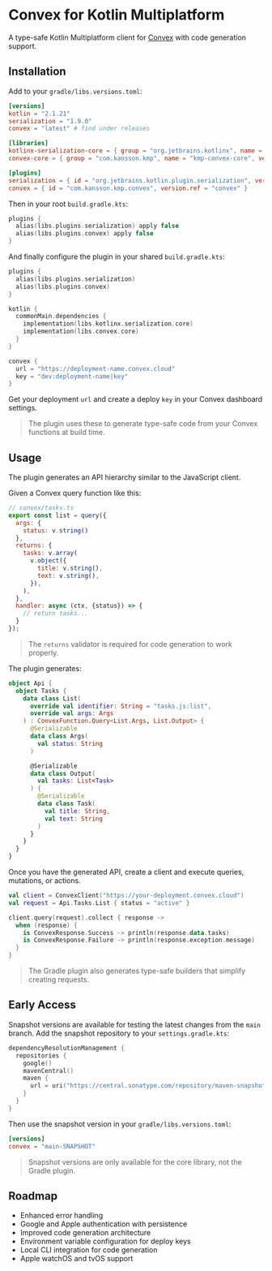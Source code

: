 # Convex for Kotlin Multiplatform

A type-safe Kotlin Multiplatform client for [Convex](https://convex.dev) with code generation support.

## Installation

Add to your `gradle/libs.versions.toml`:

```toml
[versions]
kotlin = "2.1.21"
serialization = "1.9.0"
convex = "latest" # find under releases

[libraries]
kotlinx-serialization-core = { group = "org.jetbrains.kotlinx", name = "kotlinx-serialization-ore", version.ref = "serialization" }
convex-core = { group = "com.kansson.kmp", name = "kmp-convex-core", version.ref = "convex" }

[plugins]
serialization = { id = "org.jetbrains.kotlin.plugin.serialization", version.ref = "kotlin" }
convex = { id = "com.kansson.kmp.convex", version.ref = "convex" }
```

Then in your root `build.gradle.kts`:

```kotlin
plugins {
  alias(libs.plugins.serialization) apply false
  alias(libs.plugins.convex) apply false
}
```

And finally configure the plugin in your shared `build.gradle.kts`:

```kotlin
plugins {
  alias(libs.plugins.serialization)
  alias(libs.plugins.convex)
}

kotlin {
  commonMain.dependencies {
    implementation(libs.kotlinx.serialization.core)
    implementation(libs.convex.core)
  }
}

convex {
  url = "https://deployment-name.convex.cloud"
  key = "dev:deployment-name|key"
}
```

Get your deployment `url` and create a deploy `key` in your Convex dashboard settings.

> The plugin uses these to generate type-safe code from your Convex functions at build time.

## Usage

The plugin generates an API hierarchy similar to the JavaScript client.

Given a Convex query function like this:

```javascript
// convex/tasks.ts
export const list = query({
  args: {
    status: v.string()
  },
  returns: {
    tasks: v.array(
      v.object({
        title: v.string(),
        text: v.string(),
      }),
    ),
  },
  handler: async (ctx, {status}) => {
    // return tasks...
  }
});
```

> The `returns` validator is required for code generation to work properly.

The plugin generates:

```kotlin
object Api {
  object Tasks {
    data class List(
      override val identifier: String = "tasks.js:list",
      override val args: Args
    ) : ConvexFunction.Query<List.Args, List.Output> {
      @Serializable
      data class Args(
        val status: String
      )

      @Serializable
      data class Output(
        val tasks: List<Task>
      ) {
        @Serializable
        data class Task(
          val title: String,
          val text: String
        )
      }
    }
  }
}
```

Once you have the generated API, create a client and execute queries, mutations, or actions.

```kotlin
val client = ConvexClient("https://your-deployment.convex.cloud")
val request = Api.Tasks.List { status = "active" }

client.query(request).collect { response ->
  when (response) {
    is ConvexResponse.Success -> println(response.data.tasks)
    is ConvexResponse.Failure -> println(response.exception.message)
  }
}
```

> The Gradle plugin also generates type-safe builders that simplify creating requests.

## Early Access

Snapshot versions are available for testing the latest changes from the `main` branch. Add the snapshot repository to
your `settings.gradle.kts`:

```kotlin
dependencyResolutionManagement {
  repositories {
    google()
    mavenCentral()
    maven {
      url = uri("https://central.sonatype.com/repository/maven-snapshots/")
    }
  }
}

```

Then use the snapshot version in your `gradle/libs.versions.toml`:

```toml
[versions]
convex = "main-SNAPSHOT"
```

> Snapshot versions are only available for the core library, not the Gradle plugin.

## Roadmap

- Enhanced error handling
- Google and Apple authentication with persistence
- Improved code generation architecture
- Environment variable configuration for deploy keys
- Local CLI integration for code generation
- Apple watchOS and tvOS support
